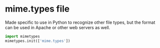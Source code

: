 # mime.types file
   Made specific to use in Python to recognize other file types, but the format can be used in Apache or other web servers as well.
```python
import mimetypes
mimetypes.init(['mime.types'])
```